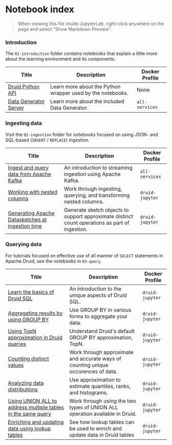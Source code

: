 # Notebook index

> When viewing this file inside JupyterLab, right-click anywhere on the page and select "Show Markdown Preview".

### Introduction

The `01-introduction` folder contains notebooks that explain a little more about the learning environment and its components.

|Title|Description|Docker Profile|
|---|---|---|
|[Druid Python API](./01-introduction/01-druidapi-package-intro.ipynb)|Learn more about the Python wrapper used by the notebooks.|None|
|[Data Generator Server](./01-introduction/02-datagen-intro.ipynb)|Learn more about the included Data Generator.|`all-services`|

### Ingesting data

Visit the `02-ingestion` folder for notebooks focused on using JSON- and SQL-based (`INSERT` / `REPLACE`) ingestion.

|Title|Description|Docker Profile|
|---|---|---|
|[Ingest and query data from Apache Kafka](./02-ingestion/01-streaming-from-kafka.ipynb)|An introduction to streaming ingestion using Apache Kafka.|`all-services`|
|[Working with nested columns](./02-ingestion/02-working-with-nested-columns.ipynb)|Work through ingesting, querying, and transforming nested columns.|`druid-jupyter`|
|[Generating Apache Datasketches at ingestion time](./02-ingestion/03-sketchIngestion.ipynb)|Generate sketch objects to support approximate distinct count operations as part of ingestion.|`druid-jupyter`|

### Querying data

For tutorials focused on effective use of all manner of `SELECT` statements in Apache Druid, see the notebooks in `03-query`.

|Title|Description|Docker Profile|
|---|---|---|
|[Learn the basics of Druid SQL](./03-query/00-using-sql-with-druidapi.ipynb)|An introduction to the unique aspects of Druid SQL.|`druid-jupyter`|
|[Aggregating results by using GROUP BY](./03-query/01-groupby.ipynb)|Use GROUP BY in various forms to aggregate your data.|`druid-jupyter`|
|[Using TopN approximation in Druid queries](./03-query/02-approx-ranking.ipynb)|Understand Druid's default GROUP BY approximation, TopN.|`druid-jupyter`|
|[Counting distinct values](./03-query/03-approxCountDistinct.ipynb)|Work through approximate and accurate ways of counting unique occurences of data.|`druid-jupyter`|
|[Analyzing data distributions](./03-query/04-approxdataDistribution.ipynb)|Use approximation to estimate quantiles, ranks, and histograms.|`druid-jupyter`|
|[Using UNION ALL to address multiple tables in the same query](./03-query/05-UnionOperations.ipynb)|Work through using the two types of UNION ALL operation available in Druid.|`druid-jupyter`|
|[Enriching and updating data using lookup tables](./03-query/06-lookup-tables)|See how lookup tables can be used to enrich and update data in Druid tables|`druid-jupyter`|
